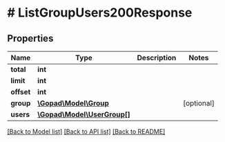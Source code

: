 # # ListGroupUsers200Response

## Properties

Name | Type | Description | Notes
------------ | ------------- | ------------- | -------------
**total** | **int** |  |
**limit** | **int** |  |
**offset** | **int** |  |
**group** | [**\Gopad\Model\Group**](Group.md) |  | [optional]
**users** | [**\Gopad\Model\UserGroup[]**](UserGroup.md) |  |

[[Back to Model list]](../../README.md#models) [[Back to API list]](../../README.md#endpoints) [[Back to README]](../../README.md)
